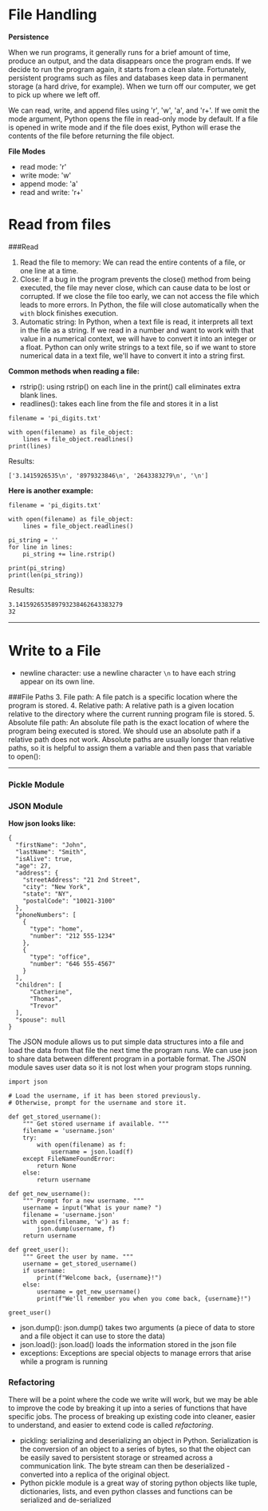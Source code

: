 # File Handling

**Persistence** 

When we run programs, it generally runs for a brief amount of time, produce an output, and the data disappears once the program ends. If we decide to run the program again, it starts from a clean slate. Fortunately, persistent programs such as files and databases keep data in permanent storage (a hard drive, for example). When we turn off our computer, we get to pick up where we left off.


We can read, write, and append files using 'r', 'w', 'a', and 'r+'. If we omit the mode argument, Python opens the file in read-only mode by default. If a file is opened in write mode and if the file does exist, Python will erase the contents of the file before returning the file object. 


**File Modes**
* read mode: 'r'
* write mode: 'w' 
* append mode: 'a'
* read and write: 'r+'



# Read from files

###Read
1. Read the file to memory: We can read the entire contents of a file, or one line at a time. 
2. Close: If a bug in the program prevents the close() method from being executed, the file may never close, which can cause data to be lost or corrupted. If we close the file too early, we can not access the file which leads to more errors. In Python, the file will close automatically when the `with` block finishes execution. 
3. Automatic string: In Python, when a text file is read, it interprets all text in the file as a string. If we read in a number and want to work with that value in a numerical context, we will have to convert it into an integer or a float. Python can only write strings to a text file, so if we want to store numerical data in a text file, we'll have to convert it into a string first. 

**Common methods when reading a file:**
* rstrip(): using rstrip() on each line in the print() call eliminates extra blank lines. 
* readlines(): takes each line from the file and stores it in a list

```
filename = 'pi_digits.txt'

with open(filename) as file_object:
    lines = file_object.readlines()
print(lines)
```
Results: 
```
['3.1415926535\n', '8979323846\n', '2643383279\n', '\n']
```

**Here is another example:**
```
filename = 'pi_digits.txt'

with open(filename) as file_object:
    lines = file_object.readlines()

pi_string = ''
for line in lines:
    pi_string += line.rstrip()

print(pi_string)
print(len(pi_string))
```
Results: 
```
3.141592653589793238462643383279
32
```

__________

# Write to a File
* newline character: use a newline character ```\n``` to have each string appear on its own line.






###File Paths
3. File path: A file patch is a specific location where the program is stored.
4. Relative path: A relative path is a given location relative to the directory where the current running program file is stored. 
5. Absolute file path: An absolute file path is the exact location of where the program being executed is stored. We should use an absolute path if a relative path does not work. Absolute paths are usually longer than relative paths, so it is helpful to assign them a variable and then pass that variable to open():

__________


### Pickle Module

### JSON Module

**How json looks like:**

```
{
  "firstName": "John",
  "lastName": "Smith",
  "isAlive": true,
  "age": 27,
  "address": {
    "streetAddress": "21 2nd Street",
    "city": "New York",
    "state": "NY",
    "postalCode": "10021-3100"
  },
  "phoneNumbers": [
    {
      "type": "home",
      "number": "212 555-1234"
    },
    {
      "type": "office",
      "number": "646 555-4567"
    }
  ],
  "children": [
      "Catherine",
      "Thomas",
      "Trevor"
  ],
  "spouse": null
}
```

The JSON module allows us to put simple data structures into a file and load the data from that file the next time the program runs. We can use json to share data between different program in a portable format. The JSON module saves user data so it is not lost when your program stops running.

```
import json

# Load the username, if it has been stored previously.
# Otherwise, prompt for the username and store it.

def get_stored_username():
    """ Get stored username if available. """
    filename = 'username.json'
    try:
        with open(filename) as f:
            username = json.load(f)
    except FileNameFoundError:
        return None
    else:
        return username

def get_new_username():
    """ Prompt for a new username. """
    username = input("What is your name? ")
    filename = 'username.json'
    with open(filename, 'w') as f:
        json.dump(username, f)
    return username

def greet_user():
    """ Greet the user by name. """
    username = get_stored_username()
    if username:
        print(f"Welcome back, {username}!")
    else:
        username = get_new_username()
        print(f"We'll remember you when you come back, {username}!")

greet_user()
```


* json.dump(): json.dump() takes two arguments (a piece of data to store and a file object it can use to store the data) 
* json.load(): json.load() loads the information stored in the json file
* exceptions: Exceptions are special objects to manage errors that arise while a program is running




### Refactoring

There will be a point where the code we write will work, but we may be able to improve the code by breaking it up into a series of functions that have specific jobs. The process of breaking up existing code into cleaner, easier to understand, and easier to extend code is called *refactoring*.



* pickling: serializing and deserializing an object in Python. Serialization is the conversion of an object to a series of bytes, so that the object can be easily saved to persistent storage or streamed across a communication link. The byte stream can then be deserialized - converted into a replica of the original object.
* Python pickle module is a great way of storing python objects like tuple, dictionaries, lists, and even python classes and functions can be serialized and de-serialized